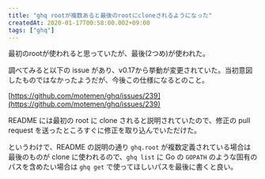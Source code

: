 ```yaml
---
title: "ghq rootが複数あると最後のrootにcloneされるようになった"
createdAt: 2020-01-17T00:58:00.002+09:00
tags: ["ghq"]
---
```

最初のrootが使われると思っていたが、最後(2つめ)が使われた。

調べてみると以下の issue があり、v0.17から挙動が変更されていた。当初意図したものではなかったようだが、今後この仕様になるとのこと。

[https://github.com/motemen/ghq/issues/239](https://github.com/motemen/ghq/issues/239)

README には最初の root に clone されると説明されていたので、修正の pull request を送ったところすぐに修正を取り込んでいただけた。

というわけで、README の説明の通り `ghq.root` が複数定義されている場合は最後のものが clone に使われるので、`ghq list` に Go の `GOPATH` のような固有のパスを含めたい場合は `ghq get` で使ってほしいパスを最後に書くと良い。

